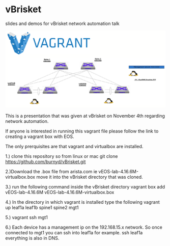 # vBrisket
slides and demos for vBrisket network automation talk 


![Alt text](environment.png?raw=true "Optional Title")

This is a presentation that was given at vBrisket on November 4th regarding network automation.

If anyone is interested in running this vagrant file please follow the link to creating a vagrant box with EOS.

The only prerquisites are that vagrant and virtualbox are installed. 

1.) clone this repository so from linux or mac git clone https://github.com/burnyd/vBrisket.git

2.)Download the .box file from arista.com ie vEOS-lab-4.16.6M-virtualbox.box move it into the vBrisket directory that was cloned.

3.) run the following command inside the vBrisket directory vagrant box add vEOS-lab-4.16.6M vEOS-lab-4.16.6M-virtualbox.box

4.) In the directory in which vagrant is installed type the following vagrant up leaf1a leaf1b spine1 spine2 mgt1

5.) vagrant ssh mgt1 

6.) Each device has a management ip on the 192.168.15.x network. So once connected to mgt1 you can ssh into leaf1a for example.  ssh leaf1a everything is also in DNS.  

